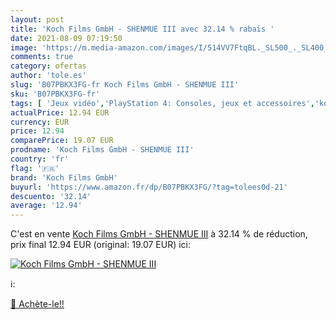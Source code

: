 ```yaml
---
layout: post
title: 'Koch Films GmbH - SHENMUE III avec 32.14 % rabais '
date: 2021-08-09 07:19:50
image: 'https://m.media-amazon.com/images/I/514VV7FtqBL._SL500_._SL400_.jpg'
comments: true
category: ofertas
author: 'tole.es'
slug: 'B07PBKX3FG-fr Koch Films GmbH - SHENMUE III'
sku: 'B07PBKX3FG-fr'
tags: [ 'Jeux vidéo','PlayStation 4: Consoles, jeux et accessoires','koch films gmbh', ]
actualPrice: 12.94 EUR
currency: EUR
price: 12.94
comparePrice: 19.07 EUR
prodname: 'Koch Films GmbH - SHENMUE III'
country: 'fr'
flag: '🇫🇷'
brand: 'Koch Films GmbH'
buyurl: 'https://www.amazon.fr/dp/B07PBKX3FG/?tag=tolees0d-21'
descuento: '32.14'
average: '12.94'
---
```


C'est en vente [Koch Films GmbH - SHENMUE III](https://www.amazon.fr/dp/B07PBKX3FG/?tag=tolees0d-21)  à  32.14 % de réduction, prix final  12.94 EUR (original: 19.07 EUR) ici:

[![Koch Films GmbH - SHENMUE III](https://m.media-amazon.com/images/I/514VV7FtqBL._SL500_._SL400_.jpg)](https://www.amazon.fr/dp/B07PBKX3FG/?tag=tolees0d-21)

ℹ️:


[🛒 Achète-le!!](https://www.amazon.fr/dp/B07PBKX3FG/?tag=tolees0d-21)

